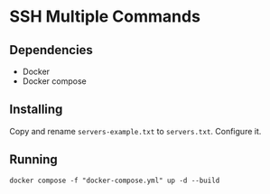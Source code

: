 # SSH Multiple Commands

## Dependencies

- Docker
- Docker compose

## Installing

Copy and rename `servers-example.txt` to `servers.txt`. Configure it.

## Running

```shell
docker compose -f "docker-compose.yml" up -d --build
```